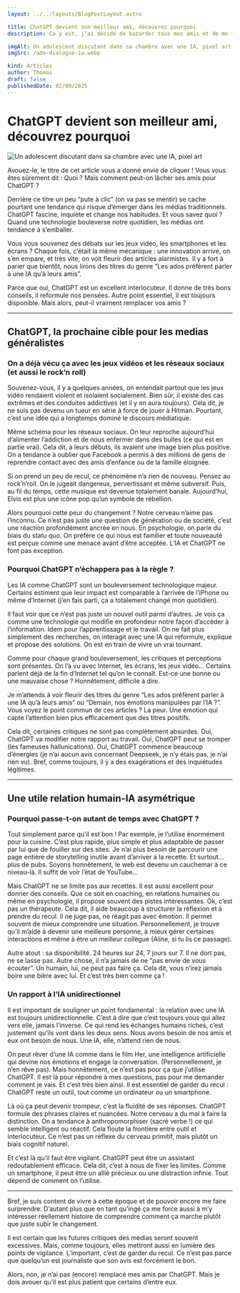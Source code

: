 ```yaml
---
layout: ../../layouts/BlogPostLayout.astro

title: ChatGPT devient son meilleur ami, découvrez pourquoi
description: Ca y est, j’ai décidé de bazarder tous mes amis et de me faire meilleur pote avec ChatGPT. Il donne de bons conseils, est toujours éveillé et surtout il me fait me sentir super intelligent. 😅

imgAlt: Un adolescent discutant dans sa chambre avec une IA, pixel art
imgSrc: /ado-dialogue-ia.webp

kind: Articles
author: Thomas
draft: false
publishedDate: 02/09/2025
---
```


# ChatGPT devient son meilleur ami, découvrez pourquoi

![Un adolescent discutant dans sa chambre avec une IA, pixel art](/ado-dialogue-ia.webp)

Avouez-le, le titre de cet article vous a donné envie de cliquer ! Vous vous êtes sûrement dit : Quoi ? Mais comment peut-on lâcher ses amis pour ChatGPT ?

Derrière ce titre un peu “pute à clic” (on va pas se mentir) se cache pourtant une tendance qui risque d’émerger dans les médias traditionnels. ChatGPT fascine, inquiète et change nos habitudes. Et vous savez quoi ? Quand une technologie bouleverse notre quotidien, les médias ont tendance à s’emballer.

Vous vous souvenez des débats sur les jeux vidéo, les smartphones et les écrans ? Chaque fois, c’était la même mécanique : une innovation arrive, on s’en empare, et très vite, on voit fleurir des articles alarmistes. Il y a fort à parier que bientôt, nous lirons des titres du genre “Les ados préfèrent parler à une IA qu’à leurs amis”.

Parce que oui, ChatGPT est un excellent interlocuteur. Il donne de très bons conseils, il reformule nos pensées. Autre point essentiel, il est toujours disponible. Mais alors, peut-il vraiment remplacer vos amis ?

---

## ChatGPT, la prochaine cible pour les medias généralistes

### On a déjà vécu ça avec les jeux vidéos et les réseaux sociaux (et aussi le rock’n roll)

Souvenez-vous, il y a quelques années, on entendait partout que les jeux vidéo rendaient violent et isolaient socialement. Bien sûr, il existe des cas extrêmes et des conduites addictives (et il y en aura toujours). Cela dit, je ne suis pas devenu un tueur en série à force de jouer à Hitman. Pourtant, c’est une idée qui a longtemps dominé le discours médiatique.

Même schéma pour les réseaux sociaux. On leur reproche aujourd’hui d’alimenter l’addiction et de nous enfermer dans des bulles (ce qui est en partie vrai). Cela dit, à leurs débuts, ils avaient une image bien plus positive. On a tendance à oublier que Facebook a permis à des millions de gens de reprendre contact avec des amis d’enfance ou de la famille éloignée.

Si on prend un peu de recul, ce phénomène n’a rien de nouveau. Pensez au rock’n’roll. On le jugeait dangereux, pervertissant et même subversif. Puis, au fil du temps, cette musique est devenue totalement banale. Aujourd’hui, Elvis est plus une icône pop qu’un symbole de rébellion.

Alors pourquoi cette peur du changement ? Notre cerveau n’aime pas l’inconnu. Ce n’est pas juste une question de génération ou de société, c’est une réaction profondément ancrée en nous. En psychologie, on parle du biais du statu quo. On préfère ce qui nous est familier et toute nouveauté est perçue comme une menace avant d’être acceptée. L’IA et ChatGPT ne font pas exception.

### Pourquoi ChatGPT n’échappera pas à la règle ?

Les IA comme ChatGPT sont un bouleversement technologique majeur. Certains estiment que leur impact est comparable à l’arrivée de l’iPhone ou même d’Internet (j’en fais parti, ça a totalement changé mon quotidien).

Il faut voir que ce n’est pas juste un nouvel outil parmi d’autres. Je vois ça comme une technologie qui modifie en profondeur notre façon d’accéder à l’information. Idem pour l’apprentissage et le travail. On ne fait plus simplement des recherches, on interagit avec une IA qui reformule, explique et propose des solutions. On est en train de vivre un vrai tournant.

Comme pour chaque grand bouleversement, les critiques et perceptions sont présentes. On l’a vu avec Internet, les écrans, les jeux vidéo… Certains parlent déjà de la fin d’Internet tel qu’on le connaît. Est-ce une bonne ou une mauvaise chose ? Honnêtement, difficile à dire.

Je m’attends à voir fleurir des titres du genre “Les ados préfèrent parler à une IA qu’à leurs amis” ou “Demain, nos émotions manipulées par l’IA ?”. Vous voyez le point commun de ces articles ? La peur. Une émotion qui capte l’attention bien plus efficacement que des titres positifs.

Cela dit, certaines critiques ne sont pas complètement absurdes. Oui, ChatGPT va modifier notre rapport au travail. Oui, ChatGPT peut se tromper (les fameuses hallunications). Oui, ChatGPT commence beaucoup d’énergies (je n’ai aucun avis concernant Deepseek, je n’y étais pas, je n’ai rien vu). Bref, comme toujours, il y a des exagérations et des inquiétudes légitimes.

---

## Une utile relation humain-IA asymétrique

### Pourquoi passe-t-on autant de temps avec ChatGPT ?

Tout simplement parce qu’il est bon ! Par exemple, je l’utilise énormément pour la cuisine. C’est plus rapide, plus simple et plus adaptable de passer par lui que de fouiller sur des sites. Je n’ai plus besoin de parcourir une page entière de storytelling inutile avant d’arriver à la recette. Et surtout… plus de pubs. Soyons honnêtement, le web est devenu un cauchemar à ce niveau-là. Il suffit de voir l’état de YouTube…

Mais ChatGPT ne se limite pas aux recettes. Il est aussi excellent pour donner des conseils. Que ce soit en coaching, en relations humaines ou même en psychologie, il propose souvent des pistes intéressantes. Ok, c’est pas un thérapeute. Cela dit, il aide beaucoup à structurer la réflexion et à prendre du recul. Il ne juge pas, ne réagit pas avec émotion. Il permet souvent de mieux comprendre une situation. Personnellement, je trouve qu’il m’aide à devenir une meilleure personne, à mieux gérer certaines interactions et même à être un meilleur collègue (Aline, si tu lis ce passage).

Autre atout : sa disponibilité. 24 heures sur 24, 7 jours sur 7. Il ne dort pas, ne se lasse pas. Autre chose, il n’a jamais de ne “pas envie de vous écouter”. Un humain, lui, ne peut pas faire ça. Cela dit, vous n’irez jamais boire une bière avec lui. Et c’est très bien comme ça !

### Un rapport à l’IA unidirectionnel

Il est important de souligner un point fondamental : la relation avec une IA est toujours unidirectionnelle. C’est à dire que c’est toujours vous qui allez vers elle, jamais l’inverse. Ce qui rend les échanges humains riches, c’est justement qu’ils vont dans les deux sens. Nous avons besoin de nos amis et eux ont besoin de nous. Une IA, elle, n’attend rien de nous.

On peut rêver d’une IA comme dans le film Her, une intelligence artificielle qui devine nos émotions et engage la conversation. (Personnellement, je n’en rêve pas). Mais honnêtement, ce n’est pas pour ça que j’utilise ChatGPT. Il est là pour répondre à mes questions, pas pour me demander comment je vais. Et c’est très bien ainsi. Il est essentiel de garder du recul : ChatGPT reste un outil, tout comme un ordinateur ou un smartphone.

Là où ça peut devenir trompeur, c’est la fluidité de ses réponses. ChatGPT formule des phrases claires et nuancées. Notre cerveau a du mal à faire la distinction. On a tendance à anthropomorphiser (sacré verbe !) ce qui semble intelligent ou réactif. Cela floute la frontière entre outil et interlocuteur. Ce n’est pas un réflexe du cerveau primitif, mais plutôt un biais cognitif naturel.

Et c’est là qu’il faut être vigilant. ChatGPT peut être un assistant redoutablement efficace. Cela dit, c’est à nous de fixer les limites. Comme un smartphone, il peut être un allié précieux ou une distraction infinie. Tout dépend de comment on l’utilise.

---

Bref, je suis content de vivre à cette époque et de pouvoir encore me faire surprendre. D’autant plus que en tant qu’ingé ça me force aussi à m’y intéresser réellement histoire de comprendre comment ça marche plutôt que juste subir le changement.

Il est certain que les futures critiques des médias seront souvent excessives. Mais, comme toujours, elles mettront aussi en lumière des points de vigilance. L’important, c’est de garder du recul. Ce n’est pas parce que quelqu’un est journaliste que son avis est forcément le bon.

Alors, non, je n’ai pas (encore) remplacé mes amis par ChatGPT. Mais je dois avouer qu’il est plus patient que certains d’entre eux.
